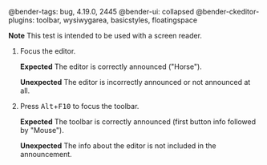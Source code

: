 @bender-tags: bug, 4.19.0, 2445
@bender-ui: collapsed
@bender-ckeditor-plugins: toolbar, wysiwygarea, basicstyles, floatingspace

**Note** This test is intended to be used with a screen reader.

1. Focus the editor.

	**Expected** The editor is correctly announced ("Horse").

	**Unexpected** The editor is incorrectly announced or not announced at all.
1. Press <kbd>Alt</kbd>+<kbd>F10</kbd> to focus the toolbar.

	**Expected** The toolbar is correctly announced (first button info followed by "Mouse").

	**Unexpected** The info about the editor is not included in the announcement.
